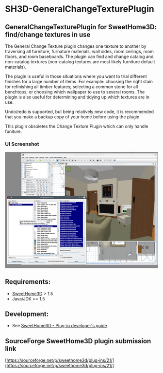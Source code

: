 # SH3D-GeneralChangeTexturePlugin

## GeneralChangeTexturePlugin for SweetHome3D: find/change textures in use

The General Change Texture plugin changes one texture to another by traversing all furniture, 
furnature materials, wall sides, room ceilings, room floors, and room baseboards. 
The plugin can find and change catalog and non-catalog textures (non-catalog textures are 
most likely furniture default materials).

The plugin is useful in those situations where you want to trial different finishes for 
a large number of items. For example: choosing the right stain for refinishing all timber features; 
selecting a common stone for all benchtops; or choosing which wallpaper to use to several rooms. 
The plugin is also useful for determining and tidying up which textures are in use.

Undo/redo is supported, but being relatively new code, it is recommended that you make 
a backup copy of your home before using the plugin.

This plugin obsoletes the Change Texture Plugin which can only handle funiture.

### UI Screenshot

![screenshot](/src/screenshot.png?raw=true "GeneralChangeTexturePlugin UI")

## Requirements:
- [SweetHome3D](https://www.sweethome3d.com/) > 1.5
- Java/JDK >= 1.5

## Development:
- See [SweetHome3D - Plug-in developer's guide](https://www.sweethome3d.com/pluginDeveloperGuide.jsp)

## SourceForge SweetHome3D plugin submission link

[https://sourceforge.net/p/sweethome3d/plug-ins/21/](https://sourceforge.net/p/sweethome3d/plug-ins/21/)
